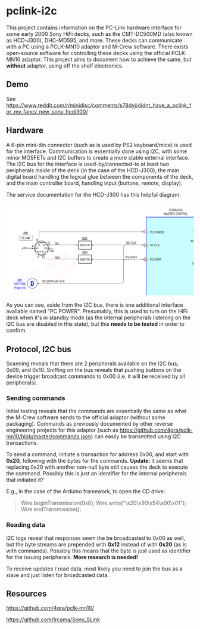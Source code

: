 # pclink-i2c

This project contains information on the PC-Link hardware interface for some early 2000 Sony HiFi decks, such as the CMT-DC500MD (also known as HCD-J300), DHC-MD595, and more. These decks can communicate with a PC using a PCLK-MN10 adaptor and M-Crew software. There exists open-source software for controlling these decks using the official PCLK-MN10 adaptor. This project aims to document how to achieve the same, but **without** adaptor, using off the shelf electronics.

## Demo

See https://www.reddit.com/r/minidisc/comments/s78dyj/didnt_have_a_pclink_for_my_fancy_new_sony_hcdj300/

## Hardware
A 6-pin mini-din connector (such as is used by PS2 keyboard/mice) is used for the interface. Communication is essentially done using I2C, with some minor MOSFETs and I2C buffers to create a more stable external interface. The I2C bus for the interface is used-by/connected-to at least two peripherals inside of the deck (in the case of the HCD-J300), the main digital board handling the logical glue between the components of the deck, and the main controller board, handling input (buttons, remote, display).

The service documentation for the HCD-J300 has this helpful diagram:

![I2C Diagram](hardware/i2c-j300.png)

As you can see, aside from the I2C bus, there is one additional interface available named "PC POWER". Presumably, this is used to turn on the HiFi deck when it's in standby mode (as the internal peripherals listening on the I2C bus are disabled in this state), but this **needs to be tested** in order to confirm.

## Protocol, I2C bus

Scanning reveals that there are 2 peripherals available on the I2C bus, 0x09, and 0x10. Sniffing on the bus reveals that pushing buttons on the device trigger broadcast commands to 0x00 (i.e. it will be received by all peripherals).

### Sending commands

Initial testing reveals that the commands are essentially the same as what the M-Crew software sends to the official adaptor (without some packaging). Commands as previously documented by other reverse engineering projects for this adaptor (such as https://github.com/4gra/pclk-mn10/blob/master/commands.json) can easily be transmitted using I2C transactions.

To send a command, initiate a transaction for address 0x00, and start with **0x20**, following with the bytes for the commands. **Update:** it seems that replacing 0x20 with another non-null byte still causes the deck to execute the command. Possibly this is just an identifier for the internal peripherals that initiated it? 

E.g., in the case of the Arduino framework, to open the CD drive:

>  Wire.beginTransmission(0x0);
>  Wire.write("\x20\x90\x54\x00\x01");
>  Wire.endTransmission();

### Reading data

I2C logs reveal that responses seem the be broadcasted to 0x00 as well, but the byte streams are prepended with **0x12** instead of with **0x20** (as is with commands). Possibly this means that the byte is just used as identifier for the issuing peripherals. **More research is needed!**

To receive updates / read data, most likely you need to join the bus as a slave and just listen for broadcasted data. 

## Resources

https://github.com/4gra/pclk-mn10/

https://github.com/Ircama/Sony_SLink
